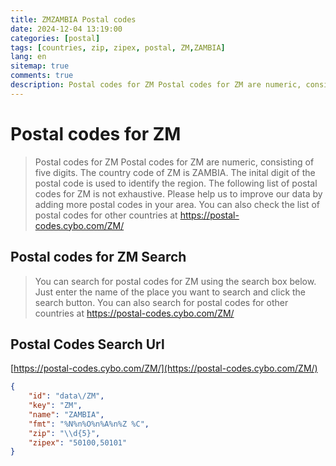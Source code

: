 ```yaml
---
title: ZMZAMBIA Postal codes 
date: 2024-12-04 13:19:00
categories: [postal]
tags: [countries, zip, zipex, postal, ZM,ZAMBIA]
lang: en
sitemap: true
comments: true
description: Postal codes for ZM Postal codes for ZM are numeric, consisting of five digits. The country code of ZM is ZAMBIA. The inital digit of the postal code is used to identify the region. The following list of postal codes for ZM is not exhaustive. Please help us to improve our data by adding more postal codes in your area. You can also check the list of postal codes for other countries at https://postal-codes.cybo.com/ZM/
---
```


# Postal codes for ZM
> Postal codes for ZM Postal codes for ZM are numeric, consisting of five digits. The country code of ZM is ZAMBIA. The inital digit of the postal code is used to identify the region. The following list of postal codes for ZM is not exhaustive. Please help us to improve our data by adding more postal codes in your area. You can also check the list of postal codes for other countries at https://postal-codes.cybo.com/ZM/

## Postal codes for ZM Search 
> You can search for postal codes for ZM using the search box below. Just enter the name of the place you want to search and click the search button. You can also search for postal codes for other countries at https://postal-codes.cybo.com/ZM/

## Postal Codes Search Url

[https://postal-codes.cybo.com/ZM/](https://postal-codes.cybo.com/ZM/)
```json
{
    "id": "data\/ZM",
    "key": "ZM",
    "name": "ZAMBIA",
    "fmt": "%N%n%O%n%A%n%Z %C",
    "zip": "\\d{5}",
    "zipex": "50100,50101"
}
```
